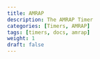 ```yaml
---
title: AMRAP
description: The AMRAP Timer
categories: [Timers, AMRAP]
tags: [timers, docs, amrap]
weight: 1
draft: false
---
```

